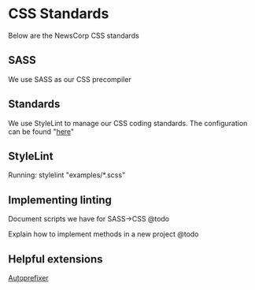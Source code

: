# CSS Standards

Below are the NewsCorp CSS standards

## SASS ##

We use SASS as our CSS precompiler

## Standards ##

We use StyleLint to manage our CSS coding standards. The configuration can be found "[here][1]"

## StyleLint ##
Running:
stylelint "examples/*.scss"

## Implementing linting ##

Document scripts we have for SASS->CSS @todo

Explain how to implement methods in a new project @todo

## Helpful extensions ##
[Autoprefixer][2]

[1]: ../.stylelintrc.json
[2]: https://www.npmjs.com/package/autoprefixer
